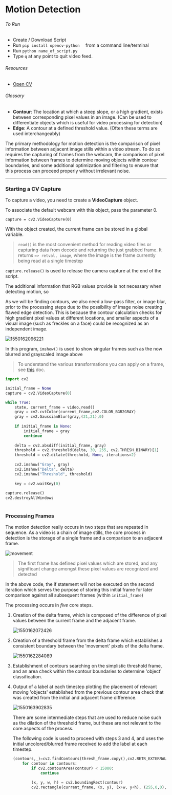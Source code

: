 # Motion Detection

###### To Run

- Create / Download Script
- Run `pip install opencv-python  ` from a command line/terminal
- Run `python name_of_script.py`
- Type `q` at any point to quit video feed. 

###### Resources

- [Open CV](https://opencv-python-tutroals.readthedocs.io/en/latest/index.html)

###### Glossary

- **Contour**:  The location at which a steep slope, or a high gradient, exists between corresponding pixel values in an image.  (Can be used to differentiate objects which is useful for video processing for detection)
- **Edge**: A contour at a defined threshold value. (Often these terms are used interchangeably)

The primary methodology for motion detection is the comparison of pixel information between adjacent image stills within a video stream. To do so requires the capturing of frames from the webcam, the comparison of pixel information between frames to determine moving objects within contour boundaries, and some additional optimization and filtering to ensure that this process can proceed properly without irrelevant noise. 

------

### Starting a CV Capture 

To capture a video, you need to create a **VideoCapture** object.

To associate the default webcam with this object, pass the parameter 0. 

`capture = cv2.VideoCapture(0)`

With the object created, the current frame can be stored in a global variable. 

> `read()` is the most convenient method for reading video files or capturing data from decode and returning the just grabbed frame. It returns `=> retval, image`, where the image is the frame currently being read at a single timestep 

`capture.release()` is used to release the camera capture at the end of the script.

The additional information that RGB values provide is not necessary when detecting motion, so 

As we will be finding contours, we also need a low-pass filter, or image blur, prior to the processing steps due to the possibility of image noise creating flawed edge detection. This is because the contour calculation checks for high gradient pixel values at different locations, and smaller aspects of a visual image (such as freckles on a face) could be recognized as an independent image.

![1550162096221](img/1.png)

In this program, `imshow()` is used to show singular frames such as the now blurred and grayscaled image above

> To understand the various transformations you can apply on a frame, see [this](https://docs.opencv.org/2.4/modules/imgproc/doc/miscellaneous_transformations.html#cvtcolor) doc. 



```python
import cv2

initial_frame = None
capture = cv2.VideoCapture(0)

while True: 
	state, current_frame = video.read()
    gray = cv2.cvtColor(current_frame,cv2.COLOR_BGR2GRAY)
    gray = cv2.GaussianBlur(gray,(21,21),0)
    
    if initial_frame is None:
        initial_frame = gray
        continue
        
    delta = cv2.absdiff(initial_frame, gray)
    threshold = cv2.threshold(delta, 30, 255, cv2.THRESH_BINARY)[1]
    threshold = cv2.dilate(threshold, None, iterations=2)
    
    cv2.imshow("Gray", gray)
    cv2.imshow("Delta", delta)
    cv2.imshow("Threshold", threshold)
    
    key = cv2.waitKey(0)  
    
capture.release()
cv2.destroyAllWindows
    
```

### Processing Frames

The motion detection really occurs in two steps that are repeated in sequence. As a video is a chain of image stills, the core process in detection is the storage of a single frame and a comparison to an adjacent frame.  

![movement](img/movement.png)

> The first frame has defined pixel values which are stored, and any significant change amongst these pixel values are recognized and detected

In the above code, the if statement will not be executed on the second iteration which serves the purpose of storing this initial frame for later comparison against all subsequent frames (within `initial_frame`)

The processing occurs in *five* core steps. 

1. Creation of the delta frame, which is composed of the difference of pixel values between the current frame and the adjacent frame. 

   ![1550162072426](img/2.png)

2. Creation of a threshold frame from the delta frame which establishes a consistent boundary between the 'movement' pixels of the delta frame.

   ![1550162284089](img/3.png)

3. Establishment of contours searching on the simplistic threshold frame, and an area check within the contour boundaries to determine 'object' classification.

4. Output of a label at each timestep plotting the placement of relevant moving 'objects' established from the previous contour area check that was created from the initial and adjacent frame difference.

   ![1550163902835](img/4.png)

   There are some intermediate steps that are used to reduce noise such as the dilation of the threshold frame, but these are not relevant to the core aspects of the process. 

   The following code is used to proceed with steps 3 and 4, and uses the initial uncolored/blurred frame received to add the label at each timestep. 

   ```python
   (contours,_)=cv2.findContours(thresh_frame.copy(),cv2.RETR_EXTERNAL, cv2.CHAIN_APPROX_SIMPLE)
       for contour in contours:
           if cv2.contourArea(contour) < 15000:
               continue
   
           (x, y, w, h) = cv2.boundingRect(contour)
           cv2.rectangle(current_frame, (x, y), (x+w, y+h), (255,0,0), 2)
   ```


